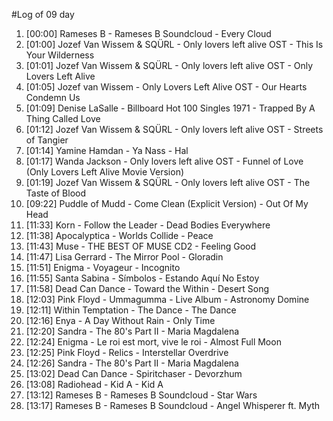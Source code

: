 #Log of 09 day

1. [00:00] Rameses B - Rameses B Soundcloud - Every Cloud
1. [01:00] Jozef Van Wissem & SQÜRL - Only lovers left alive OST - This Is Your Wilderness
1. [01:01] Jozef Van Wissem & SQÜRL - Only lovers left alive OST - Only Lovers Left Alive
1. [01:05] Jozef van Wissem - Only Lovers Left Alive OST - Our Hearts Condemn Us
1. [01:09] Denise LaSalle - Billboard Hot 100 Singles 1971 - Trapped By A Thing Called Love
1. [01:12] Jozef Van Wissem & SQÜRL - Only lovers left alive OST - Streets of Tangier
1. [01:14] Yamine Hamdan - Ya Nass - Hal
1. [01:17] Wanda Jackson - Only lovers left alive OST - Funnel of Love (Only Lovers Left Alive Movie Version)
1. [01:19] Jozef Van Wissem & SQÜRL - Only lovers left alive OST - The Taste of Blood
1. [09:22] Puddle of Mudd - Come Clean (Explicit Version) - Out Of My Head
1. [11:33] Korn - Follow the Leader - Dead Bodies Everywhere
1. [11:38] Apocalyptica - Worlds Collide - Peace
1. [11:43] Muse - THE BEST OF MUSE CD2 - Feeling Good
1. [11:47] Lisa Gerrard - The Mirror Pool - Gloradin
1. [11:51] Enigma - Voyageur - Incognito
1. [11:55] Santa Sabina - Símbolos - Estando Aquí No Estoy
1. [11:58] Dead Can Dance - Toward the Within - Desert Song
1. [12:03] Pink Floyd - Ummagumma - Live Album - Astronomy Domine
1. [12:11] Within Temptation - The Dance - The Dance
1. [12:16] Enya - A Day Without Rain - Only Time
1. [12:20] Sandra - The 80's Part II - Maria Magdalena
1. [12:24] Enigma - Le roi est mort, vive le roi - Almost Full Moon
1. [12:25] Pink Floyd - Relics - Interstellar Overdrive
1. [12:26] Sandra - The 80's Part II - Maria Magdalena
1. [13:02] Dead Can Dance - Spiritchaser - Devorzhum
1. [13:08] Radiohead - Kid A - Kid A
1. [13:12] Rameses B - Rameses B Soundcloud - Star Wars
1. [13:17] Rameses B - Rameses B Soundcloud - Angel Whisperer ft. Myth
